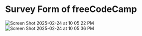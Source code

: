 # Survey Form of freeCodeCamp

![Screen Shot 2025-02-24 at 10 05 22 PM](https://github.com/user-attachments/assets/852f267d-cb44-4d4c-ab04-a03059d93548)
![Screen Shot 2025-02-24 at 10 05 36 PM](https://github.com/user-attachments/assets/bd4307aa-5e67-4496-a25e-79f0b1a02d21)
